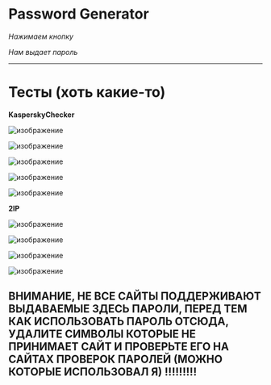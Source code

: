 # Password Generator

*Нажимаем кнопку*

<!-- ![изображение](https://user-images.githubusercontent.com/88831850/144833871-a44fc803-c692-40c7-8226-5db8672c6e7a.png) -->

*Нам выдает пароль*

<!-- ![изображение](https://user-images.githubusercontent.com/88831850/144833903-57c58358-c9fe-4b79-8d29-296fcd2fe487.png) -->

<!-- ### Также, нажав левую кнопку на этом табло мы можем скопировать результат, выданный генератором -->

------------------------------------------------------------------------------------------------------------------------------

# Тесты  (хоть какие-то)

**KasperskyChecker**

![изображение](https://user-images.githubusercontent.com/88831850/144834662-9d2d598c-2897-426f-8986-73ea367cfd17.png)

![изображение](https://user-images.githubusercontent.com/88831850/144834713-b7874f80-ba88-454d-87b0-c152f6a2d898.png)

![изображение](https://user-images.githubusercontent.com/88831850/144834763-684d5ece-a8dc-4601-a1fa-93fa5330adca.png)

![изображение](https://user-images.githubusercontent.com/88831850/144834797-63046d80-4e3d-4f39-a716-5d8d3d985fe3.png)

![изображение](https://user-images.githubusercontent.com/88831850/144834813-fe0f9ca9-4342-431c-b8a7-b3065a84b1a1.png)

**2IP**

![изображение](https://user-images.githubusercontent.com/88831850/145671345-beffa227-5466-46ea-b02c-429237ef497c.png)

![изображение](https://user-images.githubusercontent.com/88831850/145671354-e32a3f59-777c-4d52-822b-9458ec1d195b.png)

![изображение](https://user-images.githubusercontent.com/88831850/145671366-361b256d-008e-408f-9703-f2691c4e96f2.png)

![изображение](https://user-images.githubusercontent.com/88831850/145671373-06e1c4ac-316b-4961-be97-b469a297cc6c.png)


## ВНИМАНИЕ, НЕ ВСЕ САЙТЫ ПОДДЕРЖИВАЮТ ВЫДАВАЕМЫЕ ЗДЕСЬ ПАРОЛИ, ПЕРЕД ТЕМ КАК ИСПОЛЬЗОВАТЬ ПАРОЛЬ ОТСЮДА, УДАЛИТЕ СИМВОЛЫ КОТОРЫЕ НЕ ПРИНИМАЕТ САЙТ И ПРОВЕРЬТЕ ЕГО НА САЙТАХ ПРОВЕРОК ПАРОЛЕЙ (МОЖНО КОТОРЫЕ ИСПОЛЬЗОВАЛ Я) !!!!!!!!!


